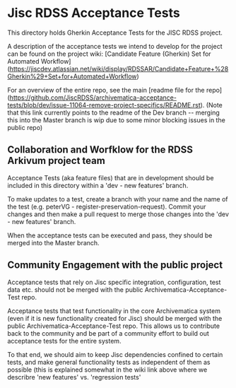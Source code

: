 # Jisc RDSS Acceptance Tests

This directory holds Gherkin Acceptance Tests for the JISC RDSS project. 

A description of the acceptance tests we intend to develop for the project can
be found on the project wiki: [Candidate Feature (Gherkin) Set for Automated Workflow] (https://jiscdev.atlassian.net/wiki/display/RDSSAR/Candidate+Feature+%28Gherkin%29+Set+for+Automated+Workflow)

For an overview of the entire repo, see the main [readme file for the repo] (https://github.com/JiscRDSS/archivematica-acceptance-tests/blob/dev/issue-11064-remove-project-specifics/README.rst). 
(Note that this link currently points to the readme of the Dev branch -- merging this
into the Master branch is wip due to some minor blocking issues in the public repo)

## Collaboration and Worfklow for the RDSS Arkivum project team
Acceptance Tests (aka feature files) that are in development should be included in 
this directory within a 'dev - new features' branch. 

To make updates to a test, create a branch with your name and the name of the test
(e.g. peterVG - register-preservation-request). Commit your changes and then make a 
pull request to merge those changes into the 'dev - new features' branch.

When the acceptance tests can be executed and pass, they should be merged into the 
Master branch. 

## Community Engagement with the public project
Acceptance tests that rely on Jisc specific integration, configuration, test data
etc. should not be merged with the public Archivematica-Acceptance-Test repo.  

Acceptance tests that test functionality in the core Archivematica system (even if
it is new functionality created for Jisc) should be merged with the public 
Archivematica-Acceptance-Test repo. This allows us to contribute back to the 
community and be part of a community effort to build out acceptance tests for 
the entire system.  

To that end, we should aim to keep Jisc dependencies confined to certain tests, 
and make general functionality tests as independent of them as possible (this is 
explained somewhat in the wiki link above where we describre 'new features' 
vs. 'regression tests'
